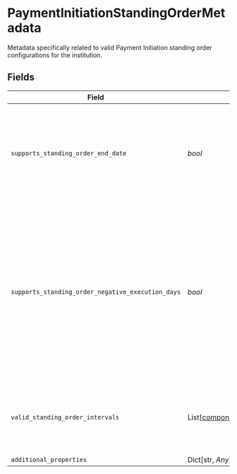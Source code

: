 # PaymentInitiationStandingOrderMetadata

Metadata specifically related to valid Payment Initiation standing order configurations for the institution.


## Fields

| Field                                                                                                                                                                                                     | Type                                                                                                                                                                                                      | Required                                                                                                                                                                                                  | Description                                                                                                                                                                                               |
| --------------------------------------------------------------------------------------------------------------------------------------------------------------------------------------------------------- | --------------------------------------------------------------------------------------------------------------------------------------------------------------------------------------------------------- | --------------------------------------------------------------------------------------------------------------------------------------------------------------------------------------------------------- | --------------------------------------------------------------------------------------------------------------------------------------------------------------------------------------------------------- |
| `supports_standing_order_end_date`                                                                                                                                                                        | *bool*                                                                                                                                                                                                    | :heavy_check_mark:                                                                                                                                                                                        | Indicates whether the institution supports closed-ended standing orders by providing an end date.                                                                                                         |
| `supports_standing_order_negative_execution_days`                                                                                                                                                         | *bool*                                                                                                                                                                                                    | :heavy_check_mark:                                                                                                                                                                                        | This is only applicable to `MONTHLY` standing orders. Indicates whether the institution supports negative integers (-1 to -5) for setting up a `MONTHLY` standing order relative to the end of the month. |
| `valid_standing_order_intervals`                                                                                                                                                                          | List[[components.PaymentScheduleInterval](../../models/components/paymentscheduleinterval.md)]                                                                                                            | :heavy_check_mark:                                                                                                                                                                                        | A list of the valid standing order intervals supported by the institution.                                                                                                                                |
| `additional_properties`                                                                                                                                                                                   | Dict[str, *Any*]                                                                                                                                                                                          | :heavy_minus_sign:                                                                                                                                                                                        | N/A                                                                                                                                                                                                       |
